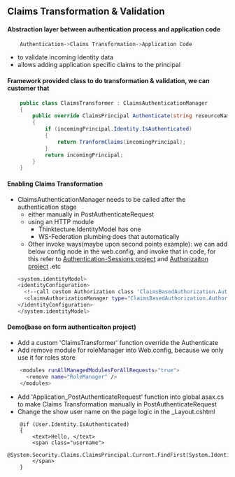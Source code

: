 ## Claims Transformation & Validation
#### Abstraction layer between authentication process and application code
```sh
    Authentication->Claims Transformation->Application Code
```
* to validate incoming identity data
* allows adding application specific claims to the principal
#### Framework provided class to do transformation & validation, we can customer that
```cs
    public class ClaimsTransformer : ClaimsAuthenticationManager
    {
        public override ClaimsPrincipal Authenticate(string resourceName, ClaimsPrincipal incomingPrincipal)
        {
            if (incomingPrincipal.Identity.IsAuthenticated)
            {
                return TranformClaims(incomingPrincipal);
            }
            return incomingPrincipal;
        }
    }

```
#### Enabling Claims Transformation
* ClaimsAuthenticationManager needs to be called after the authentication stage
    * either manually in PostAuthenticateRequest
    * using an HTTP module
        * Thinktecture.IdentityModel has one
        * WS-Federation plumbing does that automatically
    * Other invoke ways(maybe upon second points example): we can add below config node in the web.config, and invoke that in code, for this refer to [Authentication-Sessions project](https://github.com/Wwawawa/iac-aspnet/tree/master/Authentication-Sessions) and [Authorizaiton project](https://github.com/Wwawawa/iac-aspnet/tree/master/5-Authorizaiton) .etc
    ```sh
    <system.identityModel>
    <identityConfiguration>
      <!--call custom Authorization class 'ClaimsBasedAuthorization.AuthorizationManager'-->
      <claimsAuthorizationManager type="ClaimsBasedAuthorization.AuthorizationManager, ClaimsBasedAuthorization" />
    </identityConfiguration>
    </system.identityModel>
    ```
#### Demo(base on form authenticaiton project)
* Add a custom 'ClaimsTransformer' function override the Authenticate
* Add remove module for roleManager into Web.config, because we only use it for roles store
```sh
    <modules runAllManagedModulesForAllRequests="true">
      <remove name="RoleManager" />
    </modules>
```
* Add 'Application_PostAuthenticateRequest' function into global.asax.cs to make Claims Transformation manually in PostAuthenticateRequest
* Change the show user name on the page logic in the _Layout.cshtml
```cshtml
    @if (User.Identity.IsAuthenticated)
    {
        <text>Hello, </text>
        <span class="username">
            @System.Security.Claims.ClaimsPrincipal.Current.FindFirst(System.IdentityModel.Claims.ClaimTypes.GivenName).Value
        </span>
    }
```
